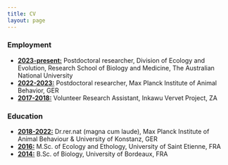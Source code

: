 ```yaml
---
title: CV
layout: page
---
```


### Employment
- <ins>**2023-present:**</ins> Postdoctoral researcher, Division of Ecology and Evolution, Research School of Biology and Medicine, The Australian National University
- <ins>**2022-2023:**</ins> Postdoctoral researcher, Max Planck Institute of Animal Behavior, GER
- <ins>**2017-2018:**</ins> Volunteer Research Assistant, Inkawu Vervet Project, ZA

### Education
- <ins>**2018-2022:**</ins> Dr.rer.nat (magna cum laude), Max Planck Institute of Animal Behaviour & University of Konstanz, GER
- <ins>**2016:**</ins> M.Sc. of Ecology and Ethology, University of Saint Etienne, FRA
- <ins>**2014:**</ins> B.Sc. of Biology, University of Bordeaux, FRA
